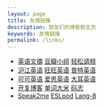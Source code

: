 ```yaml
---
layout: page
title: 友情链接
description: 朋友们的博客和主页
keywords: 友情链接
permalink: /links/
---
```


<ul>
<li><a href="http://www.pop925.net">英语文摘</a> 
  <a href="http://www.douban.com/group/EnglishReader/" target=_blank>豆瓣小组</a>
   <a href="http://english.cri.cn/easyfm/" title="EASY FM,we are the difference." target=_blank>轻松调频</a></li>
      <li><a href="http://www.hjenglish.com/" title="" target=_blank>沪江英语</a>
 <a href="http://www.wwenglish.com/" title="" target=_blank>旺旺英语</a>
 <a href="http://www.putclub.com/" title="" target=_blank>普特英语</a></li>
<li><a href="http://www.kekenet.com/" title="" target=_blank>可可英语</a>
 <a href="http://www.ebigear.com/" title="" target=_blank>爱思英语</a>
    <a href="http://www.hjenglish.com/" title="" target=_blank>大耳英语</a></li>
    <li><a href="http://blog.sina.com.cn/kaifulee" title="学习，工作，成长" target=_blank>开复博客</a>
   <a href="http://www.freerice.com/index.php" title="背单词，捐大米" target=_blank>单词大米</a>
 <a href="http://mazhuang.org/" target=_blank>码志</a></li>
   <li><a href="http://www.speak2me.cn/" title="speak english with Lucy" target=_blank>Speak2me</a>
 <a href="http://www.eslpod.com/" title="English as a Second Language Podcast" target=_blank> ESLpod</a>
<a href="http://www.lang-8.com/" title="learn a language from native speakers" target=_blank> Lang-8</a></li>
</ul>
